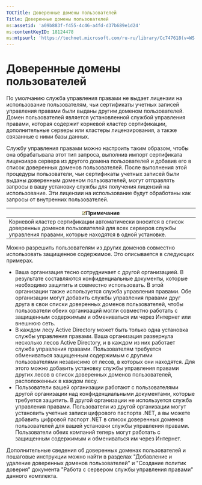 ```yaml
---
TOCTitle: Доверенные домены пользователей
Title: Доверенные домены пользователей
ms:assetid: 'a09b883f-f455-4c46-a4fd-d37b689e1d24'
ms:contentKeyID: 18124478
ms:mtpsurl: 'https://technet.microsoft.com/ru-ru/library/Cc747618(v=WS.10)'
---
```


Доверенные домены пользователей
===============================

По умолчанию служба управления правами не выдает лицензии на использование пользователям, чьи сертификаты учетных записей управления правами были выданы другим доменом пользователей. Домен пользователей является установленной службой управления правами, которая содержит корневой кластер сертификации, дополнительные серверы или кластеры лицензирования, а также связанные с ними базы данных.

Службу управления правами можно настроить таким образом, чтобы она обрабатывала этот тип запроса, выполнив импорт сертификата лицензиара сервера из другого домена пользователей и добавив его в список доверенных доменов пользователей. После выполнения этой процедуры пользователи, чьи сертификаты учетных записей были выданы доверенным доменом пользователей, могут отправлять запросы в вашу установку службы для получения лицензий на использование. Эти лицензии на использование будут обработаны как запросы от внутренних пользователей.

| ![](images/Cc747618.note(WS.10).gif)Примечание                                                                                                      |
|----------------------------------------------------------------------------------------------------------------------------------------------------------------------------------|
| Корневой кластер сертификации автоматически вносится в список доверенных доменов пользователей для всех серверов службы управления правами, которые находятся в одной установке. |

Можно разрешить пользователям из других доменов совместно использовать защищенное содержимое. Это описывается в следующих примерах.

-   Ваша организация тесно сотрудничает с другой организацией. В результате составляются конфиденциальные документы, которые необходимо защитить и совместно использовать. В этой организации также используется служба управления правами. Обе организации могут добавить службы управления правами друг друга в свои списки доверенных доменов пользователей, чтобы пользователи обеих организаций могли совместно работать с защищенным содержимым и обмениваться им через Интернет или внешнюю сеть.
-   В каждом лесу Active Directory может быть только одна установка службы управления правами. Ваша организация развернула несколько лесов Active Directory, и в каждом из них работает служба управления правами. Пользователям требуется обмениваться защищенным содержимым с другими пользователями независимо от лесов, в которых они находятся. Для этого можно добавить установку службы управления правами других лесов в список доверенных доменов пользователей, расположенных в каждом лесу.
-   Пользователи вашей организации работают с пользователями другой организации над конфиденциальными документами, которые требуется защитить. В другой организации не используется служба управления правами. Пользователи из другой организации могут установить учетные записи цифрового паспорта .NET, а вы можете добавить цифровой паспорт .NET в список доверенных доменов пользователей для вашей установки службы управления правами. Пользователи обеих компаний теперь могут работать с защищенным содержимым и обмениваться им через Интернет.

Дополнительные сведения об доверенных доменах пользователей и пошаговые инструкции можно найти в разделах "Добавление и удаление доверенных доменов пользователей" и "Создание политик доверия" документа "Работа с сервером службы управления правами" данного комплекта.
